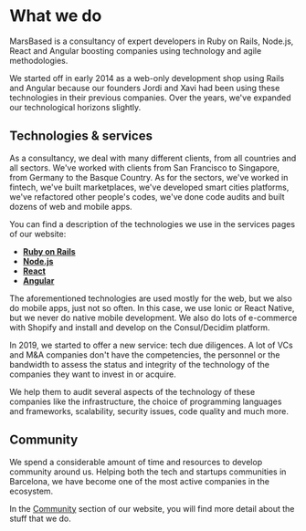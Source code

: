 # What we do

MarsBased is a consultancy of expert developers in Ruby on Rails, Node.js, React and Angular boosting companies using technology and agile methodologies.

We started off in early 2014 as a web-only development shop using Rails and Angular because our founders Jordi and Xavi had been using these technologies in their previous companies. Over the years, we've expanded our technological horizons slightly.

## Technologies & services

As a consultancy, we deal with many different clients, from all countries and all sectors. We've worked with clients from San Francisco to Singapore, from Germany to the Basque Country. As for the sectors, we've worked in fintech, we've built marketplaces, we've developed smart cities platforms, we've refactored other people's codes, we've done code audits and built dozens of web and mobile apps.

You can find a description of the technologies we use in the services pages of our website:

* __[Ruby on Rails](https://marsbased.com/services/ruby-on-rails)__
*  __[Node.js](https://marsbased.com/services/node)__
*  __[React](https://marsbased.com/services/react)__
*  __[Angular](https://marsbased.com/services/Angular)__

The aforementioned technologies are used mostly for the web, but we also do mobile apps, just not so often. In this case, we use Ionic or React Native, but we never do native mobile development. We also do lots of e-commerce with Shopify and install and develop on the Consul/Decidim platform.

In 2019, we started to offer a new service: tech due diligences. A lot of VCs and M&A companies don't have the competencies, the personnel or the bandwidth to assess the status and integrity of the technology of the companies they want to invest in or acquire.

We help them to audit several aspects of the technology of these companies like the infrastructure, the choice of programming languages and frameworks, scalability, security issues, code quality and much more.

## Community

We spend a considerable amount of time and resources to develop community around us. Helping both the tech and startups communities in Barcelona, we have become one of the most active companies in the ecosystem.

In the [Community](https://marsbased.com/community) section of our website, you will find more detail about the stuff that we do.



